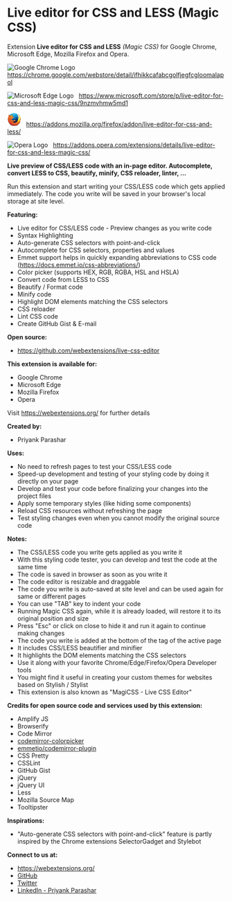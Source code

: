 # Live editor for CSS and LESS (Magic CSS)
Extension **Live editor for CSS and LESS** *(Magic CSS)* for Google Chrome, Microsoft Edge, Mozilla Firefox and Opera.

<img width="32" alt="Google Chrome Logo" src="https://cdn.rawgit.com/webextensions/live-css-editor/master/extension/ui-images/logo-google-chrome.svg"> &nbsp; https://chrome.google.com/webstore/detail/ifhikkcafabcgolfjegfcgloomalapol

<img width="32" alt="Microsoft Edge Logo" src="https://cdn.rawgit.com/webextensions/live-css-editor/master/extension/ui-images/logo-microsoft-edge.svg"> &nbsp; https://www.microsoft.com/store/p/live-editor-for-css-and-less-magic-css/9nzmvhmw5md1

<img width="32" alt="Mozilla Firefox Logo" src="extension/ui-images/logo-firefox_edited.png"> &nbsp; https://addons.mozilla.org/firefox/addon/live-editor-for-css-and-less/

<img width="32" alt="Opera Logo" src="https://cdn.rawgit.com/webextensions/live-css-editor/master/extension/ui-images/logo-opera.svg"> &nbsp; https://addons.opera.com/extensions/details/live-editor-for-css-and-less-magic-css/

**Live preview of CSS/LESS code with an in-page editor. Autocomplete, convert LESS to CSS, beautify, minify, CSS reloader, linter, ...**

Run this extension and start writing your CSS/LESS code which gets applied immediately. The code you write will be saved in your browser's local storage at site level.

**Featuring:**
* Live editor for CSS/LESS code - Preview changes as you write code
* Syntax Highlighting
* Auto-generate CSS selectors with point-and-click
* Autocomplete for CSS selectors, properties and values
* Emmet support helps in quickly expanding abbreviations to CSS code (https://docs.emmet.io/css-abbreviations/)
* Color picker (supports HEX, RGB, RGBA, HSL and HSLA)
* Convert code from LESS to CSS
* Beautify / Format code
* Minify code
* Highlight DOM elements matching the CSS selectors
* CSS reloader
* Lint CSS code
* Create GitHub Gist & E-mail

**Open source:**
* https://github.com/webextensions/live-css-editor

**This extension is available for:**
* Google Chrome
* Microsoft Edge
* Mozilla Firefox
* Opera

Visit https://webextensions.org/ for further details

**Created by:**
* Priyank Parashar

**Uses:**
* No need to refresh pages to test your CSS/LESS code
* Speed-up development and testing of your styling code by doing it directly on your page
* Develop and test your code before finalizing your changes into the project files
* Apply some temporary styles (like hiding some components)
* Reload CSS resources without refreshing the page
* Test styling changes even when you cannot modify the original source code

**Notes:**
* The CSS/LESS code you write gets applied as you write it
* With this styling code tester, you can develop and test the code at the same time
* The code is saved in browser as soon as you write it
* The code editor is resizable and draggable
* The code you write is auto-saved at site level and can be used again for same or different pages
* You can use "TAB" key to indent your code
* Running Magic CSS again, while it is already loaded, will restore it to its original position and size
* Press "Esc" or click on close to hide it and run it again to continue making changes
* The code you write is added at the bottom of the <body> tag of the active page
* It includes CSS/LESS beautifier and minifier
* It highlights the DOM elements matching the CSS selectors
* Use it along with your favorite Chrome/Edge/Firefox/Opera Developer tools
* You might find it useful in creating your custom themes for websites based on Stylish / Stylist
* This extension is also known as "MagiCSS - Live CSS Editor"

**Credits for open source code and services used by this extension:**
* Amplify JS
* Browserify
* Code Mirror
* [codemirror-colorpicker](https://github.com/easylogic/codemirror-colorpicker)
* [emmetio/codemirror-plugin](https://github.com/emmetio/codemirror-plugin)
* CSS Pretty
* CSSLint
* GitHub Gist
* jQuery
* jQuery UI
* Less
* Mozilla Source Map
* Tooltipster

**Inspirations:**
* "Auto-generate CSS selectors with point-and-click" feature is partly inspired by the Chrome extensions SelectorGadget and Stylebot

**Connect to us at:**
* https://webextensions.org/
* [GitHub](https://github.com/webextensions/live-css-editor)
* [Twitter](https://twitter.com/webextensions)
* [LinkedIn - Priyank Parashar](https://linkedin.com/in/ParasharPriyank/)
